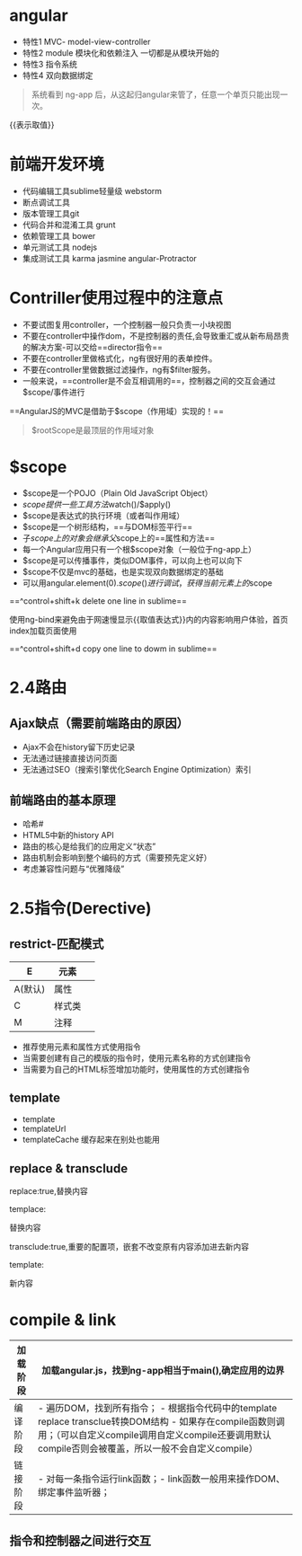 # angular 

- 特性1 MVC- model-view-controller
- 特性2 module 模块化和依赖注入 一切都是从模块开始的
- 特性3 指令系统
- 特性4 双向数据绑定

> 系统看到 ng-app 后，从这起归angular来管了，任意一个单页只能出现一次。

{{表示取值}}

# 前端开发环境

- 代码编辑工具sublime轻量级     webstorm
- 断点调试工具
- 版本管理工具git
- 代码合并和混淆工具 grunt 
- 依赖管理工具 bower
- 单元测试工具 nodejs
- 集成测试工具 karma jasmine angular-Protractor

# Contriller使用过程中的注意点

- 不要试图复用controller，一个控制器一般只负责一小块视图
- 不要在controller中操作dom，不是控制器的责任,会导致重汇或从新布局昂贵的解决方案-可以交给==director指令==
- 不要在controller里做格式化，ng有很好用的表单控件。
- 不要在controller里做数据过滤操作，ng有$filter服务。
- 一般来说，==controller是不会互相调用的==，控制器之间的交互会通过$scope/事件进行

==AngularJS的MVC是借助于$scope（作用域）实现的！==

> $rootScope是最顶层的作用域对象

# $scope

- $scope是一个POJO（Plain Old JavaScript Object）
- $scope提供一些工具方法$watch()/$apply()
- $scope是表达式的执行环境（或者叫作用域）
- $scope是一个树形结构，==与DOM标签平行==
- 子$scope上的对象会继承父$scope上的==属性和方法==
- 每一个Angular应用只有一个根$scope对象（一般位于ng-app上）
- $scope是可以传播事件，类似DOM事件，可以向上也可以向下
- $scope不仅是mvc的基础，也是实现双向数据绑定的基础
- 可以用angular.element($0).scope()进行调试，获得当前元素上的$scope

==^control+shift+k delete one line in sublime==

使用ng-bind来避免由于网速慢显示{{取值表达式}}内的内容影响用户体验，首页index加载页面使用

==^control+shift+d copy one line to dowm in sublime==

# 2.4路由
## Ajax缺点（需要前端路由的原因）
- Ajax不会在history留下历史记录
- 无法通过链接直接访问页面
- 无法通过SEO（搜索引擎优化Search Engine Optimization）索引

## 前端路由的基本原理
- 哈希#
- HTML5中新的history API
- 路由的核心是给我们的应用定义“状态”
- 路由机制会影响到整个编码的方式（需要预先定义好）
- 考虑兼容性问题与“优雅降级”

# 2.5指令(Derective)
## restrict-匹配模式
E | 元素 | <my-menu title="Prducts"></my-menu>
---|---|---
A(默认) | 属性 | <div my-menu=Products></div>
C | 样式类 | <div class=my-menu:Products></div>
M | 注释 | <!-- directive:my-menu Products -->
- 推荐使用元素和属性方式使用指令
- 当需要创建有自己的模版的指令时，使用元素名称的方式创建指令
- 当需要为自己的HTML标签增加功能时，使用属性的方式创建指令
## template
- template
- templateUrl
- templateCache 缓存起来在别处也能用
## replace & transclude
replace:true,替换内容

templace:<div>替换内容</div>

transclude:true,重要的配置项，嵌套不改变原有内容添加进去新内容

template:<div>新内容<div ng-transclude></div></div>

# compile & link
加载阶段 | 加载angular.js，找到ng-app相当于main(),确定应用的边界
--|--
编译阶段 | - 遍历DOM，找到所有指令； - 根据指令代码中的template replace transclue转换DOM结构 - 如果存在compile函数则调用；（可以自定义compile调用自定义compile还要调用默认compile否则会被覆盖，所以一般不会自定义compile）
链接阶段 | - 对每一条指令运行link函数；- link函数一般用来操作DOM、绑定事件监听器；

## 指令和控制器之间进行交互